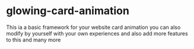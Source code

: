 # glowing-card-animation
This ia a basic framework for your website card animation you can also modify by yourself with your own experiences and also add more features to this and many more
